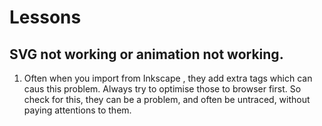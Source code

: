 # Lessons

## SVG not working or animation not working.
1. Often when you import from Inkscape , they add extra tags which can caus this problem. Always try to optimise those to browser first.
So check for this, they can be a problem, and often be untraced, without paying attentions to them.